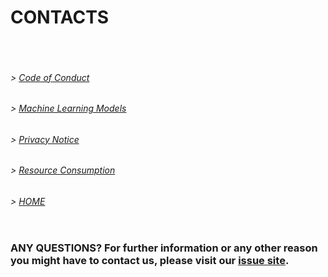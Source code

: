 # CONTACTS
<pre>


</pre>
###### > [Code of Conduct](CODE_OF_CONDUCT.md)
###### > [Machine Learning Models](ML.md)
###### > [Privacy Notice](PRIVACY_NOTICE.md)
###### > [Resource Consumption](RESOURCE_CONSUMPTION.md)
###### > [HOME](index.md)

<pre>
</pre>

### ANY QUESTIONS? For further information or any other reason you might have to contact us, please visit our [issue site](https://github.com/hm-sAIn/sAIn/issues).